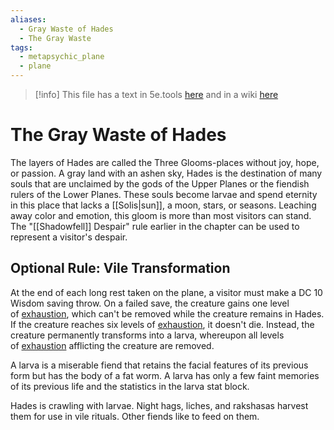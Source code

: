 ```yaml
---
aliases:
  - Gray Waste of Hades
  - The Gray Waste
tags:
  - metapsychic_plane
  - plane
---
```

>[!info] This file has a text in 5e.tools [here](https://5e.tools/book.html#dmg,-1,hades,0) and in a wiki [here](https://forgottenrealms.fandom.com/wiki/Hades)
# The Gray Waste of Hades

The layers of Hades are called the Three Glooms-places without joy, hope, or passion. A gray land with an ashen sky, Hades is the destination of many souls that are unclaimed by the gods of the Upper Planes or the fiendish rulers of the Lower Planes. These souls become larvae and spend eternity in this place that lacks a [[Solis|sun]], a moon, stars, or seasons. Leaching away color and emotion, this gloom is more than most visitors can stand. The "[[Shadowfell]] Despair" rule earlier in the chapter can be used to represent a visitor's despair.

## Optional Rule: Vile Transformation

At the end of each long rest taken on the plane, a visitor must make a DC 10 Wisdom saving throw. On a failed save, the creature gains one level of [exhaustion](https://5e.tools/conditionsdiseases.html#exhaustion_phb), which can't be removed while the creature remains in Hades. If the creature reaches six levels of [exhaustion](https://5e.tools/conditionsdiseases.html#exhaustion_phb), it doesn't die. Instead, the creature permanently transforms into a larva, whereupon all levels of [exhaustion](https://5e.tools/conditionsdiseases.html#exhaustion_phb) afflicting the creature are removed.

A larva is a miserable fiend that retains the facial features of its previous form but has the body of a fat worm. A larva has only a few faint memories of its previous life and the statistics in the larva stat block.

Hades is crawling with larvae. Night hags, liches, and rakshasas harvest them for use in vile rituals. Other fiends like to feed on them.